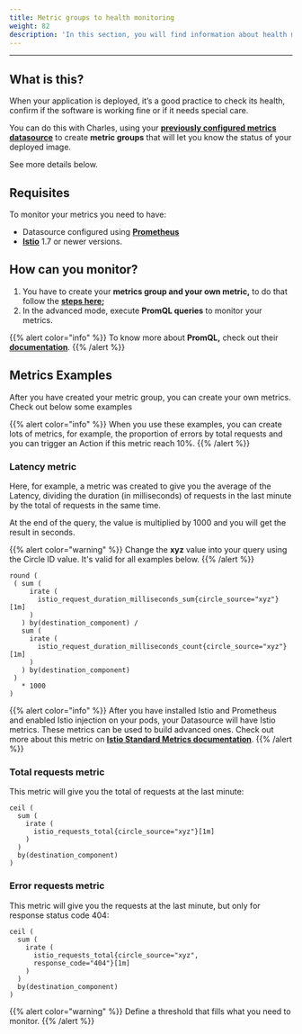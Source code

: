 ```yaml
---
title: Metric groups to health monitoring
weight: 82
description: 'In this section, you will find information about health monitoring.'
---
```


---

## What is this?

When your application is deployed, it’s a good practice to check its health, confirm if the software is working fine or if it needs special care. 

You can do this with Charles, using your [**previously configured metrics datasource**](../../../get-started/defining-a-workspace/datasource) to create **metric groups** that will let you know the status of your deployed image.

See more details below. 

## Requisites

To monitor your metrics you need to have:

*  Datasource configured using [**Prometheus**](https://prometheus.io/)
*  [**Istio**](https://istio.io/latest/) 1.7 or newer versions.

## How can you monitor? 

1. You have to create your **metrics group and your own metric,** to do that follow the [**steps here**](metrics-group)**;**
2. In the advanced mode, execute **PromQL queries** to monitor your metrics.

{{% alert color="info" %}}
To know more about **PromQL,** check out their [**documentation**](https://prometheus.io/docs/prometheus/latest/querying/basics/).
{{% /alert %}}

## Metrics Examples 

After you have created your metric group, you can create your own metrics. Check out below some examples

{{% alert color="info" %}}
When you use these examples, you can create lots of metrics, for example, the proportion of errors by total requests and you can trigger an Action if this metric reach 10%.
{{% /alert %}}

### Latency metric

Here, for example, a metric was created to give you the average of the Latency, dividing the duration \(in milliseconds\) of requests in the last minute by the total of requests in the same time.  
  
At the end of the query, the value is multiplied by 1000 and you will get the result in seconds.

{{% alert color="warning" %}}
Change the **xyz** value into your query using the Circle ID value. It's valid for all examples below.
{{% /alert %}}

```
round (
 ( sum (
     irate (
       istio_request_duration_milliseconds_sum{circle_source="xyz"}[1m]
     )
   ) by(destination_component) /
   sum (
     irate (
       istio_request_duration_milliseconds_count{circle_source="xyz"}[1m]
     )
   ) by(destination_component)
 ) 
   * 1000
)
```

{{% alert color="info" %}}
After you have installed Istio and Prometheus and enabled Istio injection on your pods, your Datasource will have Istio metrics. These metrics can be used to build advanced ones. Check out more about this metric on [**Istio Standard Metrics documentation**](https://istio.io/latest/docs/reference/config/metrics/).
{{% /alert %}}

### Total requests metric

This metric will give you the total of requests at the last minute: 

```
ceil (
  sum (
    irate (
      istio_requests_total{circle_source="xyz"}[1m]
    )
  ) 
  by(destination_component)
) 
```

### Error requests metric

This metric will give you the requests at the last minute,  but only for response status code 404: 

```
ceil (
  sum (
    irate (
      istio_requests_total{circle_source="xyz",
      response_code="404"}[1m]
    )
  ) 
  by(destination_component)
) 
```

{{% alert color="warning" %}}
Define a threshold that fills what you need to monitor. 
{{% /alert %}}

